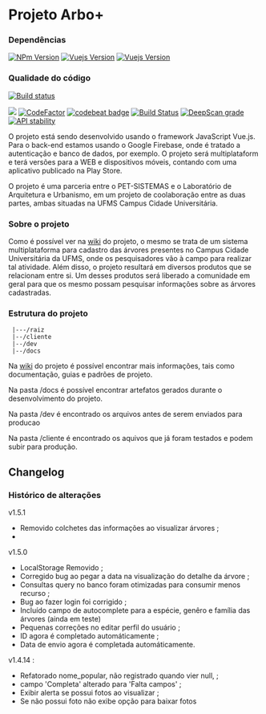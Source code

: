 
# Projeto Arbo+ 


<h3>Dependências</h3>

[![NPm Version](https://img.shields.io/npm/v/choo.svg)](https://npmjs.org/)
[![Vuejs Version](https://img.shields.io/badge/Vue.js-2.5.17-green.svg)](https://vuejs.org)
[![Vuejs Version](https://img.shields.io/badge/Google-Firebase-orange.svg)](https://firebase.google.com)

 
 <h3>Qualidade do código </h3>
 
 [![Build status](https://ci.appveyor.com/api/projects/status/wusaxhkwnw36dgvd?svg=true)](https://ci.appveyor.com/project/froeder/projetoarquiurba)

 
<a href="https://codeclimate.com/github/froeder/projetoArquiUrba/maintainability"><img src="https://api.codeclimate.com/v1/badges/356a58d2ba82f4694fbe/maintainability" /></a>
[![CodeFactor](https://www.codefactor.io/repository/github/froeder/projetoarquiurba/badge)](https://www.codefactor.io/repository/github/froeder/projetoarquiurba)
[![codebeat badge](https://codebeat.co/badges/9e30f746-e647-4581-98bb-294c57426a61)](https://codebeat.co/projects/github-com-froeder-projetoarquiurba-master)
[![Build Status](https://travis-ci.org/froeder/projetoArquiUrba.svg?branch=master)](https://travis-ci.org/froeder/projetoArquiUrba)
[![DeepScan grade](https://deepscan.io/api/projects/3410/branches/30545/badge/grade.svg)](https://deepscan.io/dashboard#view=project&pid=3410&bid=30545)
<a href="https://nodejs.org/api/documentation.html#documentation_stability_index">
   <img src="https://img.shields.io/badge/stability-alfa-orange.svg"
     alt="API stability" />
 </a>

O projeto está sendo desenvolvido usando o framework JavaScript Vue.js. Para o back-end estamos usando o Google Firebase, onde é tratado a autenticação e banco de dados, por exemplo. 
O projeto será multiplataform e terá versões para a WEB e dispositivos móveis, contando com uma aplicativo publicado na Play Store.

O projeto é uma parceria entre o PET-SISTEMAS e o Laboratório de Arquitetura e Urbanismo, em um projeto de coolaboração entre as duas partes, ambas situadas na UFMS Campus Cidade Universitária. 

### Sobre o projeto

Como é possível ver na <a href="https://github.com/froeder/projetoArquiUrba/wiki">wiki</a> do projeto, o mesmo se trata de um sistema multiplataforma para cadastro das árvores presentes no Campus Cidade Universitária da UFMS, onde os pesquisadores vão à campo para realizar tal atividade. 
Além disso, o projeto resultará em diversos produtos que se relacionam entre si. Um desses produtos será liberado a comunidade em geral para que os mesmo possam pesquisar informações sobre as árvores cadastradas. 


### Estrutura do projeto
```
 |---/raiz
 |--/cliente
 |--/dev
 |--/docs
 ```


Na <a href="https://github.com/froeder/projetoArquiUrba/wiki">wiki</a> do projeto é possível encontrar mais informações, tais como documentação, guias e padrões de projeto. 

Na pasta /docs é possível encontrar artefatos gerados durante o desenvolvimento do projeto.

Na pasta /dev é encontrado os arquivos antes de serem enviados para producao

Na pasta /cliente é encontrado os aquivos que já foram testados e podem subir para produção.


## Changelog

### Histórico de alterações

v1.5.1
* Removido colchetes das informações ao visualizar árvores ;
* 

v1.5.0
* LocalStorage Removido ;
* Corregido bug ao pegar a data na visualização do detalhe da árvore ;
* Consultas query no banco foram otimizadas para consumir menos recurso ;
* Bug ao fazer login foi corrigido ;
* Incluído campo de autocomplete para a espécie, genêro e família das árvores (ainda em teste)
* Pequenas correções no editar perfil do usuário ;
* ID agora é completado automáticamente ;
* Data de envio agora é completada automáticamente.

v1.4.14 :
* Refatorado nome_popular, não registrado quando vier null, ;
* campo 'Completa' alterado para 'Falta campos'  ;
* Exibir alerta se possui fotos ao visualizar ;
* Se não possui foto não exibe opção para baixar fotos



